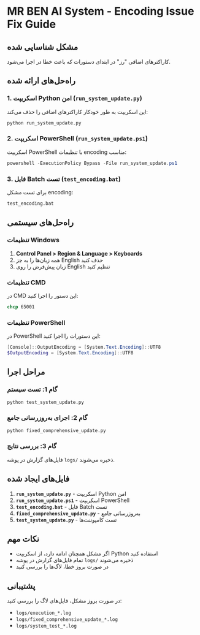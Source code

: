 # MR BEN AI System - Encoding Issue Fix Guide

## مشکل شناسایی شده
کاراکترهای اضافی "رز" در ابتدای دستورات که باعث خطا در اجرا می‌شود.

## راه‌حل‌های ارائه شده

### 1. اسکریپت Python امن (`run_system_update.py`)
این اسکریپت به طور خودکار کاراکترهای اضافی را حذف می‌کند:

```bash
python run_system_update.py
```

### 2. اسکریپت PowerShell (`run_system_update.ps1`)
اسکریپت PowerShell با تنظیمات encoding مناسب:

```powershell
powershell -ExecutionPolicy Bypass -File run_system_update.ps1
```

### 3. فایل Batch تست (`test_encoding.bat`)
برای تست مشکل encoding:

```bash
test_encoding.bat
```

## راه‌حل‌های سیستمی

### تنظیمات Windows
1. **Control Panel > Region & Language > Keyboards**
2. همه زبان‌ها را به جز English حذف کنید
3. زبان پیش‌فرض را روی English تنظیم کنید

### تنظیمات CMD
در CMD این دستور را اجرا کنید:
```cmd
chcp 65001
```

### تنظیمات PowerShell
در PowerShell این دستورات را اجرا کنید:
```powershell
[Console]::OutputEncoding = [System.Text.Encoding]::UTF8
$OutputEncoding = [System.Text.Encoding]::UTF8
```

## مراحل اجرا

### گام 1: تست سیستم
```bash
python test_system_update.py
```

### گام 2: اجرای به‌روزرسانی جامع
```bash
python fixed_comprehensive_update.py
```

### گام 3: بررسی نتایج
فایل‌های گزارش در پوشه `logs/` ذخیره می‌شوند.

## فایل‌های ایجاد شده

1. **`run_system_update.py`** - اسکریپت Python امن
2. **`run_system_update.ps1`** - اسکریپت PowerShell
3. **`test_encoding.bat`** - فایل Batch تست
4. **`fixed_comprehensive_update.py`** - به‌روزرسانی جامع
5. **`test_system_update.py`** - تست کامپوننت‌ها

## نکات مهم

- اگر مشکل همچنان ادامه دارد، از اسکریپت Python استفاده کنید
- تمام فایل‌های گزارش در پوشه `logs/` ذخیره می‌شوند
- در صورت بروز خطا، لاگ‌ها را بررسی کنید

## پشتیبانی

در صورت بروز مشکل، فایل‌های لاگ را بررسی کنید:
- `logs/execution_*.log`
- `logs/fixed_comprehensive_update_*.log`
- `logs/system_test_*.log` 